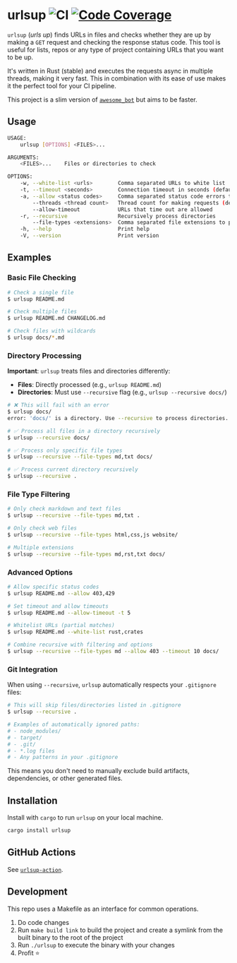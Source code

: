 # urlsup ![CI][build_badge] [![Code Coverage][coverage_badge]][coverage_report]

`urlsup` (_urls up_) finds URLs in files and checks whether they are up by
making a `GET` request and checking the response status code. This tool is
useful for lists, repos or any type of project containing URLs that you want to
be up.

It's written in Rust (stable) and executes the requests async in multiple
threads, making it very fast. This in combination with its ease of use makes
it the perfect tool for your CI pipeline.

This project is a slim version of
[`awesome_bot`](https://github.com/dkhamsing/awesome_bot) but aims to be faster.

## Usage
```bash
USAGE:
    urlsup [OPTIONS] <FILES>...

ARGUMENTS:
    <FILES>...    Files or directories to check

OPTIONS:
    -w, --white-list <urls>        Comma separated URLs to white list
    -t, --timeout <seconds>        Connection timeout in seconds (default: 30)
    -a, --allow <status codes>     Comma separated status code errors to allow
        --threads <thread count>   Thread count for making requests (default: CPU core count)
        --allow-timeout            URLs that time out are allowed
    -r, --recursive                Recursively process directories
        --file-types <extensions>  Comma separated file extensions to process (e.g., md,html,txt)
    -h, --help                     Print help
    -V, --version                  Print version
```

## Examples

### Basic File Checking
```bash
# Check a single file
$ urlsup README.md

# Check multiple files
$ urlsup README.md CHANGELOG.md

# Check files with wildcards
$ urlsup docs/*.md
```

### Directory Processing

**Important**: `urlsup` treats files and directories differently:

- **Files**: Directly processed (e.g., `urlsup README.md`)
- **Directories**: Must use `--recursive` flag (e.g., `urlsup --recursive docs/`)

```bash
# ❌ This will fail with an error
$ urlsup docs/
error: 'docs/' is a directory. Use --recursive to process directories.

# ✅ Process all files in a directory recursively
$ urlsup --recursive docs/

# ✅ Process only specific file types
$ urlsup --recursive --file-types md,txt docs/

# ✅ Process current directory recursively
$ urlsup --recursive .
```

### File Type Filtering
```bash
# Only check markdown and text files
$ urlsup --recursive --file-types md,txt .

# Only check web files
$ urlsup --recursive --file-types html,css,js website/

# Multiple extensions
$ urlsup --recursive --file-types md,rst,txt docs/
```

### Advanced Options
```bash
# Allow specific status codes
$ urlsup README.md --allow 403,429

# Set timeout and allow timeouts
$ urlsup README.md --allow-timeout -t 5

# Whitelist URLs (partial matches)
$ urlsup README.md --white-list rust,crates

# Combine recursive with filtering and options
$ urlsup --recursive --file-types md --allow 403 --timeout 10 docs/
```

### Git Integration

When using `--recursive`, `urlsup` automatically respects your `.gitignore` files:

```bash
# This will skip files/directories listed in .gitignore
$ urlsup --recursive .

# Examples of automatically ignored paths:
# - node_modules/
# - target/
# - .git/
# - *.log files
# - Any patterns in your .gitignore
```

This means you don't need to manually exclude build artifacts, dependencies, or other generated files.

## Installation

Install with `cargo` to run `urlsup` on your local machine.

```bash
cargo install urlsup
```

## GitHub Actions

See [`urlsup-action`](https://github.com/simeg/urlsup-action).

## Development

This repo uses a Makefile as an interface for common operations.

1) Do code changes
2) Run `make build link` to build the project and create a symlink from the built binary to the root
   of the project
3) Run `./urlsup` to execute the binary with your changes
4) Profit :star:

[build_badge]: https://github.com/simeg/urlsup/workflows/CI/badge.svg
[coverage_badge]: https://codecov.io/gh/simeg/urlsup/branch/master/graph/badge.svg?token=2bsQKkD1zg
[coverage_report]: https://codecov.io/gh/simeg/urlsup/branch/master
